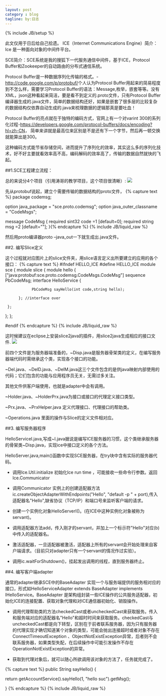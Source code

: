 ```yaml
---
layout: post
category : blog
tagline: by:日志
---
```

{% include JB/setup %}

  此文仅用于日后给自己拾遗。
  ICE（Internet Communications Engine）简介：Ice 是一种面向对象的中间件平台。

  SCE简介：SCE系统是我的搜狐下一代服务通信中间件，基于ICE，Protocol Buffer和Zookeeper的自动路由的分布式通信系统。      

   Protocol Buffer是一种数据序列化传输的格式。- <http://code.google.com/p/protobuf/>个人认为Protocol Buffer用起来的简易程度到不怎么样，需要学习Protocol Buffer的语法：Message,枚举，嵌套等等。没有XML，json这种看起来简洁，要是看不到定义的.proto文件，只有Protocol Buffer编译器生成的.java文件，简单的数据结构还好，如果是嵌套了很多层的比较复杂的数据结构仅依靠自动生成的.java来梳理数据的逻辑那真是要吐血！

Protocol Buffer的亮点就在于独特的编码方式，官网上有一个对varint 300的系列化过程-<https://developers.google.com/protocol-buffers/docs/encoding?hl=zh-CN>，
简单来讲就是最高位来区别是不是还有下一个字节，然后再一顿交换就能算出是300。

这种编码方式能节省存储空间，进而提升了序列化的效率，其实这么多的序列化技术，好不好主要就看效率高不高，编码解码的效率高了，传输的数据自然就快的飞起。

##1.SCE工程建立流程：

总的来说分4个项目（引用涛哥的教学项目，这个项目很清晰）:
![](http://1882.img.pp.sohu.com.cn/images/blog/2012/9/10/0/23/u251673670_13a6fb5f92cg86_blog.jpg)

   先从protobuf说起，建立个需要传输的数据结构的proto文件，
{% capture text %}
package codemsg;

option java_package = "sce.proto.codemsg";
option java_outer_classname = "CodeMsgs";

message CodeMsg {
   required sint32 code =1 [default=0];
   required string msg =2 [default=""];
}{% endcapture %}
{% include JB/liquid_raw %}

  然后用proto编译器proto –java_out一下就生成出.java文件。


##2. 编写Slice定义

  这个过程就对应图片上的slice文件夹，用slice语言定义出所要建立的应用的各个接口：
{% capture text %}
#ifndef HELLO_ICE
#define HELLO_ICE
module sce {
  module slice {
   module hello {
   ["java:protobuf:sce.proto.codemsg.CodeMsgs.CodeMsg"] sequence<byte> PbCodeMsg;
    interface HelloService {

                PbCodeMsg sayHello(int code,string hello);

          }; //interface over

     };
   };
};

#endif
{% endcapture %}
{% include JB/liquid_raw %}


   这时候建议在eclipse上安装slice2java的插件，用slice2java生成相应的接口文件.
 ![](http://1832.img.pp.sohu.com.cn/images/blog/2012/9/10/0/25/u251673670_13a6fb7f101g85_blog.jpg) 

前四个文件是为服务器端准备的，~Disp.java是服务器骨架类的定义，在编写服务器端代码时需继承这个类，实现各个接口的功能。

~Del.java、~DelD.java、~DelM.java这三个文件包含的是供java映射内部使用的代码；它们包含的功能与应用程序员无关，无需过多关注。

其他文件供客户端使用，也就是adapter中会有调用。

~Holder.java、~HolderPrx.java为接口或接口的代理定义接口类型。

~Prx.java、~PrxHelper.java 定义代理接口、代理接口的帮助类。

~Operations.java 里面的操作与Slice的定义文件相对应。


##3. 编写服务器程序

   HelloServiceI.java,写成~I.java据说是编写ICE服务器的习惯，这个类继承服务器的骨架类~Disp.java，实现ice中接口定义的各个方法。

   HelloServer.java,main()函数中实现SCE服务器，在try块中含有实际的服务器代码。

- 调用Ice.Util.initialize 初始化Ice run time ，可能接收一些命令行参数。返回Ice.Communicator

- 调用Communicator 实例上的创建适配器方法ic.createObjectAdapterWithEndpoints("Hello", "default -p " + port),传入适配器名"Hello",缺省协议（TCP/IP）和端口号来监听客户端的请求。

- 创建一个实例化对象HelloServerI()。(在ICE中这种实例化对象被称为servant)。

- 调用适配器方法add，传入刚才的servant，并加上一个标示符"Hello"对应(b)中传入的适配器名。

- 激活适配器，一旦适配器被激活，适配器上所有的servant会开始处理来自客户端请求。（目前只对adapter只有一个servant的情况作过实验）。

- 调用ic.waitForShutdown()，挂起发出调用的线程，直到服务器终止。


##4. 编写客户端adapter

  通常的adapter继承SCE中的BaseAdapter 实现一个与服务端提供的服务相对应的接口，形式如HelloServiceAdapter extends BaseAdapter implements IHelloService。BaseAdapter 是架构组封装一些ICE操作的公共服务适配器，初始化ICE的连接配置、获取对象代理和对ICE通信器初始化、销毁操作。

- 调用代理帮助类的方法checkedCast或者uncheckedCast来获取服务。传入和服务端对应的适配器名"Hello"和超时时间来获取服务。checkedCast与uncheckedCast都是向下转型，区别在于前者联系服务器，因为只有服务器的代理实现才确切知道某个对象的类型，可能会抛出连接超时或者对象不存在ConnectTimeoutException 、ObjectNotExistException异常，后者则不会联系服务器，如果类型失配，在后续操作中可能引发操作不存在OperationNotExistException的异常。

- 获取到代理对象后，就可以随心所欲调用该对象的方法了，任务就完成了。


{% capture text %}
public String sayHello() {

return getAccountService().sayHello(1, "hello suc").getMsg();

}
{% endcapture %}
{% include JB/liquid_raw %}